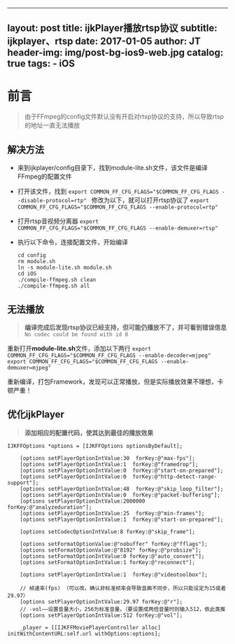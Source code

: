 ---
layout:     post
title:      ijkPlayer播放rtsp协议
subtitle:   ijkplayer、rtsp
date:       2017-01-05
author:     JT
header-img: img/post-bg-ios9-web.jpg
catalog: true
tags:
    - iOS
 ---
# 前言
>由于FFmpeg的config文件默认没有开启对rtsp协议的支持，所以导致rtsp的地址一直无法播放

## 解决方法
- 来到ijkplayer/config目录下，找到module-lite.sh文件，该文件是编译FFmpeg的配置文件

- 打开该文件，找到 
`export COMMON_FF_CFG_FLAGS="$COMMON_FF_CFG_FLAGS --disable-protocol=rtp" `
修改为以下，就可以打开rtsp协议了 
`export COMMON_FF_CFG_FLAGS="$COMMON_FF_CFG_FLAGS --enable-protocol=rtp"`

- 打开rtsp音视频分离器 
`export COMMON_FF_CFG_FLAGS="$COMMON_FF_CFG_FLAGS --enable-demuxer=rtsp"`

- 执行以下命令，连接配置文件，开始编译 
  
  `cd config `  
  `rm module.sh `  
  `ln -s module-lite.sh module.sh`   
  `cd iOS`  
  `./compile-ffmpeg.sh clean`   
  `./compile-ffmpeg.sh all`
  
  
## 无法播放 
  
 >**编译完成后发现rtsp协议已经支持，但可能仍播放不了，并可看到错误信息**
 `No codec could be found with id 8`
 
 重新打开**module-lite.sh**文件，添加以下两行 
 `export COMMON_FF_CFG_FLAGS="$COMMON_FF_CFG_FLAGS --enable-decoder=mjpeg"`
 `export COMMON_FF_CFG_FLAGS="$COMMON_FF_CFG_FLAGS --enable-demuxer=mjpeg"`
 
 重新编译，打包Framework，发现可以正常播放，但是实际播放效果不理想，卡顿严重！
 
## 优化ijkPlayer
>**添加相应的配置代码，使其达到最佳的播放效果**


```
IJKFFOptions *options = [IJKFFOptions optionsByDefault];

    [options setPlayerOptionIntValue:30  forKey:@"max-fps"];
    [options setPlayerOptionIntValue:1  forKey:@"framedrop"];
    [options setPlayerOptionIntValue:0  forKey:@"start-on-prepared"];
    [options setPlayerOptionIntValue:0  forKey:@"http-detect-range-support"];
    [options setPlayerOptionIntValue:48  forKey:@"skip_loop_filter"];
    [options setPlayerOptionIntValue:0  forKey:@"packet-buffering"];
    [options setPlayerOptionIntValue:2000000 forKey:@"analyzeduration"];
    [options setPlayerOptionIntValue:25  forKey:@"min-frames"];
    [options setPlayerOptionIntValue:1  forKey:@"start-on-prepared"];

    [options setCodecOptionIntValue:8 forKey:@"skip_frame"];

    [options setFormatOptionValue:@"nobuffer" forKey:@"fflags"];
    [options setFormatOptionValue:@"8192" forKey:@"probsize"];
    [options setFormatOptionIntValue:0 forKey:@"auto_convert"];
    [options setFormatOptionIntValue:1 forKey:@"reconnect"];

    [options setPlayerOptionIntValue:1  forKey:@"videotoolbox"];

    // 帧速率(fps) （可以改，确认非标准桢率会导致音画不同步，所以只能设定为15或者29.97）
    [options setPlayerOptionIntValue:29.97 forKey:@"r"];
    // -vol——设置音量大小，256为标准音量。（要设置成两倍音量时则输入512，依此类推
    [options setPlayerOptionIntValue:512 forKey:@"vol"];

    _player = [[IJKFFMoviePlayerController alloc] initWithContentURL:self.url withOptions:options];

```
 
 


